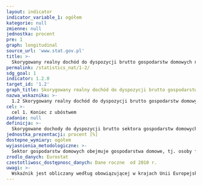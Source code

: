 ```yaml
---
layout: indicator
indicator_variable_1: ogółem
kategorie: null
zmienne: null
jednostka: procent
pre: 1
graph: longitudinal
source_url: 'www.stat.gov.pl'
title: >-
  Skorygowany realny dochód do dyspozycji brutto gospodarstw domowych na 1 mieszkańca wg PPP (UE28=100)
permalink: /statistics_nat/1-2/
sdg_goal: 1
indicator: 1.2.0
target_id: '1.2'
graph_title: Skorygowany realny dochód do dyspozycji brutto gospodarstw domowych na 1 mieszkańca wg PPP (UE28=100)
nazwa_wskaznika: >-
  1.2 Skorygowany realny dochód do dyspozycji brutto gospodarstw domowych na 1 mieszkańca wg PPP (UE28=100)
cel: >-
  cel 1. Koniec z ubóstwem
zadanie: null
definicja: >-
  Skorygowane dochody do dyspozycji brutto sektora gospodarstw domowych oraz sektora instytucji niekomercyjnych działających na rzecz gospodarstw domowych, podzielone przez wskaźnik parytetu siły nabywczej w zakresie skorygowanego spożycia indywidulanego w sektorze gospodarstw domowych oraz przez liczbę ludności i odniesione do średniej dla Unii Europejskiej (UE28 = 100).
jednostka_prezentacji: procent [%]
dostepne_wymiary: ogółem
wyjasnienia_metodologiczne: >-
  Sektor gospodarstw domowych obejmuje gospodarstwa domowe, tj. osoby fizyczne lub grupy osób fizycznych wspólnie zamieszkujące i wspólnie utrzymujące się (łączące dochody, wydatki i majątek) oraz gospodarstwa zbiorowe (np. mieszkańcy domów pomocy społecznej, placówek opiekuńczo-wychowawczych, klasztorów, więzień).Sektor instytucji niekomercyjnych działających na rzecz gospodarstw domowych obejmuje: organizacje społeczne, partie polityczne, organizacje związków zawodowych, stowarzyszenia, fundacje oraz jednostki organizacji wyznaniowych.Dochody do dyspozycji brutto gospodarstw domowych uzyskuje się w wyniku skorygowania ich dochodów pierwotnych brutto (obejmujących m.in.: dochody z działalności gospodarczej, wynagrodzenia i inne dochody związane z pracą najemną, dochody z własności) o podatki bieżące (od dochodów, majątku itp.) i składki netto na ubezpieczenia społeczne, a także – o świadczenia społeczne (emerytury, renty, zasiłki itd.) oraz pozostałe transfery bieżące.Skorygowany dochód do dyspozycji brutto gospodarstw domowych daje szerszy obraz dochodów gospodarstw domowych, poprzez uwzględnienie przepływów odpowiadających wykorzystywaniu towarów i usług, które gospodarstwa te otrzymują nieodpłatnie od instytucji rządowych i samorządowych oraz sektora instytucji niekomercyjnych działających na rzecz gospodarstw domowych, tj. transferów socjalnych w naturze. Ułatwia to porównania w czasie i między krajami, gdy występują różnice lub zmiany warunków gospodarczych i społecznych oraz roli sektora instytucji rządowych i samorządowych w redystrybucji dochodu.Parytety siły nabywczej (PPP) to rodzaj kursów wymiany walut, które stosuje się w celu przeliczenia wskaźników ekonomicznych wyrażonych w walutach krajowych na wspólną umowną walutę. Eliminują one wpływ różnic w poziomach cen między państwami uczestniczącymi w badaniu, a tym samym umożliwiają bezpośrednie porównanie wolumenu PKB i jego składowych. Parytety siły nabywczej wylicza się m.in. w ramach programu porównań międzynarodowych prowadzonych przez Unię Europejską. Wspólną umowną walutą przyjętą w Unii Europejskiej jest standard siły nabywczej (PPS). Wartość jednego PPS równa się liczbie jednostek waluty danego kraju odpowiadającej 1 euro na rynku krajowym, przy uwzględnieniu relacji cen danego kraju do cen pozostałych krajów biorących udział w porównaniu.
zrodlo_danych: Eurostat
czestotliwosc_dostępnosc_danych: Dane roczne  od 2010 r.
uwagi: >-
  Wskaźnik jest obliczany według obowiązującej w krajach Unii Europejskiej metodologii ESA 2010 (European System of National and Regional Accounts), wprowadzonej rozporządzeniem Parlamentu Europejskiego i Rady (UE) nr 549/2013 z 21 maja 2013 r.
---
```

